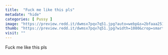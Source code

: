 ```yaml
---
title:  "Fuck me like this pls"
metadate: "hide"
categories: [ Pussy ]
image: "https://preview.redd.it/dwmsx7pqv7q51.jpg?auto=webp&s=2bfaaa251b577d5c9206bd12aa312332b27c8ed8"
thumb: "https://preview.redd.it/dwmsx7pqv7q51.jpg?width=1080&crop=smart&auto=webp&s=c60a93a0a30015c23dcb5190a1b5db7cc66928b2"
visit: ""
---
```

Fuck me like this pls
